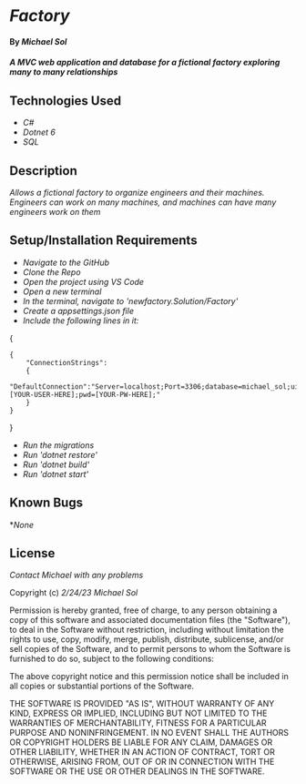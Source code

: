 # _Factory_

#### By _**Michael Sol**_

#### _A MVC web application and database for a fictional factory exploring many to many relationships_

## Technologies Used

* _C#_
* _Dotnet 6_
* _SQL_

## Description

_Allows a fictional factory to organize engineers and their machines.  Engineers can work on many machines, and machines can have many engineers work on them_

## Setup/Installation Requirements

* _Navigate to the GitHub_
* _Clone the Repo_
* _Open the project using VS Code_
* _Open a new terminal_
* _In the terminal, navigate to 'newfactory.Solution/Factory'_ 
* _Create a appsettings.json file_
* _Include the following lines in it:_

{

    { 
        "ConnectionStrings": 
        {
            "DefaultConnection":"Server=localhost;Port=3306;database=michael_sol;uid=[YOUR-USER-HERE];pwd=[YOUR-PW-HERE];"
        }
    }
}

* _Run the migrations_
* _Run 'dotnet restore'_
* _Run 'dotnet build'_
* _Run 'dotnet start'_


## Known Bugs

*_None_

## License

_Contact Michael with any problems_

Copyright (c) _2/24/23_ _Michael Sol_

Permission is hereby granted, free of charge, to any person obtaining a copy of this software and associated documentation files (the "Software"), to deal in the Software without restriction, including without limitation the rights to use, copy, modify, merge, publish, distribute, sublicense, and/or sell copies of the Software, and to permit persons to whom the Software is furnished to do so, subject to the following conditions:

The above copyright notice and this permission notice shall be included in all copies or substantial portions of the Software.

THE SOFTWARE IS PROVIDED "AS IS", WITHOUT WARRANTY OF ANY KIND, EXPRESS OR IMPLIED, INCLUDING BUT NOT LIMITED TO THE WARRANTIES OF MERCHANTABILITY, FITNESS FOR A PARTICULAR PURPOSE AND NONINFRINGEMENT. IN NO EVENT SHALL THE AUTHORS OR COPYRIGHT HOLDERS BE LIABLE FOR ANY CLAIM, DAMAGES OR OTHER LIABILITY, WHETHER IN AN ACTION OF CONTRACT, TORT OR OTHERWISE, ARISING FROM, OUT OF OR IN CONNECTION WITH THE SOFTWARE OR THE USE OR OTHER DEALINGS IN THE SOFTWARE.